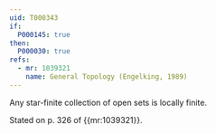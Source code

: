 ```yaml
---
uid: T000343
if:
  P000145: true
then:
  P000030: true
refs:
  - mr: 1039321
    name: General Topology (Engelking, 1989)
---
```


Any star-finite collection of open sets is locally finite.

Stated on p. 326 of {{mr:1039321}}.
